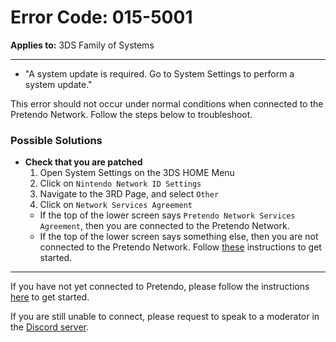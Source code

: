 # Error Code: 015-5001
**Applies to:** 3DS Family of Systems

---

- "A system update is required. Go to System Settings to perform a system update."

This error should not occur under normal conditions when connected to the Pretendo Network. Follow the steps below to troubleshoot.

### Possible Solutions

- **Check that you are patched**
  1. Open System Settings on the 3DS HOME Menu
  2. Click on `Nintendo Network ID Settings`
  3. Navigate to the 3RD Page, and select `Other`
  4. Click on `Network Services Agreement`
  - If the top of the lower screen says `Pretendo Network Services Agreement`, then you are connected to the Pretendo Network.
  - If the top of the lower screen says something else, then you are not connected to the Pretendo Network. Follow [these](/docs/install/3ds) instructions to get started.

---

If you have not yet connected to Pretendo, please follow the instructions [here](/docs/install) to get started.

If you are still unable to connect, please request to speak to a moderator in the [Discord server](https://invite.gg/pretendo).
